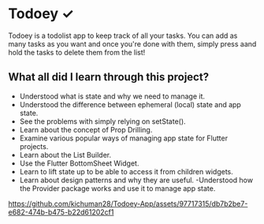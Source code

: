 # Todoey ✓

Todoey is a todolist app to keep track of all your tasks. You can add as many tasks as you want and once you're done with them, simply press aand hold the tasks to delete them from the list!

## What all did I learn through this project?

- Understood what is state and why we need to manage it.
- Understood the difference between ephemeral (local) state and app state.
- See the problems with simply relying on setState().
- Learn about the concept of Prop Drilling.
- Examine various popular ways of managing app state for Flutter projects.
- Learn about the List Builder.
- Use the Flutter BottomSheet Widget.
- Learn to lift state up to be able to access it from children widgets.
- Learn about design patterns and why they are useful.
-Understood how the Provider package works and use it to manage app state.

https://github.com/kichuman28/Todoey-App/assets/97717315/db7b2be7-e682-474b-b475-b22d61202cf1

